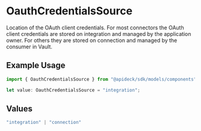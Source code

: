 # OauthCredentialsSource

Location of the OAuth client credentials. For most connectors the OAuth client credentials are stored on integration and managed by the application owner. For others they are stored on connection and managed by the consumer in Vault.

## Example Usage

```typescript
import { OauthCredentialsSource } from "@apideck/sdk/models/components";

let value: OauthCredentialsSource = "integration";
```

## Values

```typescript
"integration" | "connection"
```